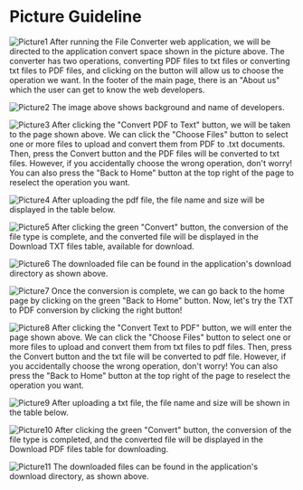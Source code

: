 # Picture Guideline

![Picture1](https://github.com/Jinglong1302/CAT201-Assignment1-Group03/assets/116943589/19ce3c7e-cd93-40eb-98a8-65f7640c5162)
After running the File Converter web application, we will be directed to the application convert space shown in the picture above.
The converter has two operations, converting PDF files to txt files or converting txt files to PDF files, and clicking on the button will allow us to choose the operation we want.
In the footer of the main page, there is an "About us" which the user can get to know the web developers.

![Picture2](https://github.com/Jinglong1302/CAT201-Assignment1-Group03/assets/116943589/6b165265-527b-49bd-93dd-be7f9f522e07)
The image above shows background and name of developers.

![Picture3](https://github.com/Jinglong1302/CAT201-Assignment1-Group03/assets/116943589/169931c9-e928-49d5-b288-2519132ca577)
After clicking the "Convert PDF to Text" button, we will be taken to the page shown above.
We can click the "Choose Files" button to select one or more files to upload and convert them from PDF to .txt documents.
Then, press the Convert button and the PDF files will be converted to txt files.
However, if you accidentally choose the wrong operation, don't worry! You can also press the "Back to Home" button at the top right of the page to reselect the operation you want.

![Picture4](https://github.com/Jinglong1302/CAT201-Assignment1-Group03/assets/116943589/cbb0c8ce-06fd-4c8f-8ece-f8b800ea0a15)
After uploading the pdf file, the file name and size will be displayed in the table below.

![Picture5](https://github.com/Jinglong1302/CAT201-Assignment1-Group03/assets/116943589/8a04c932-62ff-41c6-9f39-c1f0b3ec4716)
After clicking the green "Convert" button, the conversion of the file type is complete, and the converted file will be displayed in the Download TXT files table, available for download.

![Picture6](https://github.com/Jinglong1302/CAT201-Assignment1-Group03/assets/116943589/5ad24f93-4745-4a3d-a455-4d181255e19f)
The downloaded file can be found in the application's download directory as shown above.

![Picture7](https://github.com/Jinglong1302/CAT201-Assignment1-Group03/assets/116943589/0d0577e7-372b-4fc2-9b35-5eeff33e6f04)
Once the conversion is complete, we can go back to the home page by clicking on the green "Back to Home" button.
Now, let's try the TXT to PDF conversion by clicking the right button!

![Picture8](https://github.com/Jinglong1302/CAT201-Assignment1-Group03/assets/116943589/ab63dfc5-04bd-482d-b3c6-af50360fb509)
After clicking the "Convert Text to PDF" button, we will enter the page shown above.
We can click the "Choose Files" button to select one or more files to upload and convert them from txt files to pdf files.
Then, press the Convert button and the txt file will be converted to pdf file.
However, if you accidentally choose the wrong operation, don't worry! You can also press the "Back to Home" button at the top right of the page to reselect the operation you want.

![Picture9](https://github.com/Jinglong1302/CAT201-Assignment1-Group03/assets/116943589/84645862-3e80-4cd6-9ec0-8ce8bf92ab76)
After uploading a txt file, the file name and size will be shown in the table below.

![Picture10](https://github.com/Jinglong1302/CAT201-Assignment1-Group03/assets/116943589/1b2db007-c2aa-4e89-b4a6-c44af818cd79)
After clicking the green "Convert" button, the conversion of the file type is completed, and the converted file will be displayed in the Download PDF files table for downloading.

![Picture11](https://github.com/Jinglong1302/CAT201-Assignment1-Group03/assets/116943589/a2b7b323-4d62-4b70-8722-2c4b6550738c)
The downloaded files can be found in the application's download directory, as shown above.
